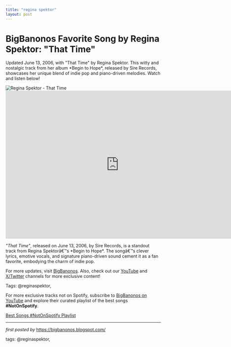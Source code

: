 ```yaml
---
title: "regina spektor"
layout: post
---
```

<!-- Title of the Post -->
<h1 >BigBanonos Favorite Song by Regina Spektor: "That Time"</h1> <!-- Introductory Text -->
<p >Updated June 13, 2006, with "That Time" by Regina Spektor. This witty and nostalgic track from her album *Begin to Hope*, released by Sire Records, showcases her unique blend of indie pop and piano-driven melodies. Watch and listen below!</p> <!-- Featured Image -->
<div > <img src="https://i.scdn.co/image/ab6761610000e5eba36a9f95d59ab791d5e897e9" alt="Regina Spektor - That Time" />
</div> <!-- YouTube Video Embed -->
<div > <iframe width="733" height="480" src="https://www.youtube.com/embed/M-41HdCf7dI" title="That Time" frameborder="0" allow="accelerometer; autoplay; clipboard-write; encrypted-media; gyroscope; picture-in-picture; web-share" referrerpolicy="strict-origin-when-cross-origin" allowfullscreen></iframe>
</div> <!-- Song Information -->
<div > <p><em>"That Time"</em>, released on June 13, 2006, by Sire Records, is a standout track from Regina Spektorâ€™s *Begin to Hope*. The songâ€™s clever lyrics, emotive vocals, and signature piano-driven sound cement it as a fan favorite, embodying the charm of indie pop.</p>
</div> <!-- Footer Links -->
<div > <p>For more updates, visit <a href="https://bigbanonos.blogspot.com/" target="_blank">BigBanonos</a>. Also, check out our <a href="https://www.youtube.com/@BigBanonos" target="_blank">YouTube</a> and <a href="https://x.com/bigbanonos" target="_blank">X/Twitter</a> channels for more exclusive content!</p>
</div> <!-- Tags -->
<p >Tags: @reginaspektor,</p>


<!--Subscribe and Playlist Links-->
<div>
    <p>For more exclusive tracks not on Spotify, subscribe to <a href="https://www.youtube.com/@BigBanonos" target="_blank">BigBanonos on YouTube</a> and explore their curated playlist of the best songs <strong>#NotOnSpotify</strong>.</p>
    <p><a href="https://www.youtube.com/playlist?list=PLtuNtuTatqI0kFahUCbtbfenC_ET5O_tr" target="_blank">Best Songs #NotOnSpotify Playlist<br /></a></p></div>

<hr />

<p><em>first posted by</em> <a href="https://bigbanonos.blogspot.com/" rel="noopener" target="_new">https://bigbanonos.blogspot.com/</a></p>

<p>tags: @reginaspektor,</p>
